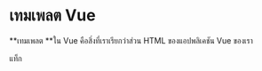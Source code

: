 # เทมเพลต Vue

**เทมเพลต **ใน Vue คือสิ่งที่เราเรียกว่าส่วน HTML ของแอปพลิเคชัน Vue ของเรา

แท็ก **<template>** จะถูกนำมาใช้ในไฟล์ *.vue ในภายหลัง เพื่อจัดโครงสร้างโค้ดของเราให้ดีขึ้น

คุณสามารถใช้ **เทมเพลต **เป็นตัวเลือกการกำหนดค่าในอินสแตนซ์ Vue และใส่โค้ด HTML ไว้ข้างใน



## เทมเพลต Vue

ลองดูตัวอย่างที่เราใช้ 'เทมเพลต' เป็นตัวเลือกการกำหนดค่า นี่เป็นตัวอย่างง่ายๆ ที่เราเพิ่งย้ายส่วน HTML ไปยังตัวเลือกการกำหนดค่า 'template':

### Example

เนื้อหา HTML จากภายใน <div id="app"> ถูกย้ายไปยังตัวเลือกการกำหนดค่า 'template' ซึ่งห่อหุ้มด้วยเครื่องหมายคำพูด backtick `...` เราสามารถเขียน HTML ได้หลายบรรทัดภายในเครื่องหมายคำพูด backtick

```html
<div id="app"></div>

<script src="https://unpkg.com/vue@3/dist/vue.global.js"></script>
<script>
  const app = Vue.createApp({
    template:
      `<h1>{{ message }}</h1>
      <p>This is a second line of HTML code, inside backtick quotes</p>`,
    data() {
      return {
        message: "Hello World!"
      }
    }
  })
app.mount('#app')
</script>
```



## Single File Components (SFCs)

ดังที่คุณเห็นในตัวอย่างโค้ดด้านบน ส่วน HTML ของแอปพลิเคชัน Vue ของเราสามารถรวบรวมไว้ภายในอินสแตนซ์ Vue ได้ แต่ไม่ได้ช่วยให้ดูภาพรวมในไฟล์ HTML ได้ง่ายขึ้น

เพื่อให้ได้ภาพรวมที่ดีขึ้น เพื่อให้ง่ายต่อการจัดการโปรเจ็กต์ขนาดใหญ่ และเพื่อให้ได้สภาพแวดล้อมการพัฒนาที่ดีขึ้น ตอนนี้เราจะเปลี่ยนไปเขียนโค้ด Vue ของเราใน SFC หรือไฟล์ *.vue

- ไฟล์ *.vue ทั้งหมดประกอบด้วยสามส่วนเท่านั้น:

- <template> โดยที่เนื้อหา HTML อยู่

- 
  <script> สำหรับโค้ด Vue ของเรา

- 
  <style> ที่เราเขียนสไตล์ CSS

แต่ก่อนที่เราจะใช้ไฟล์ *.vue ในโปรเจ็กต์ของเราได้ เราจำเป็นต้องตั้งค่าคอมพิวเตอร์ด้วยวิธีอื่นก่อน หน้าถัดไปในบทช่วยสอนนี้จะอธิบายเรื่องนี้